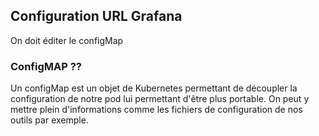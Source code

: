 ## Configuration URL Grafana

On doit éditer le configMap

### ConfigMAP ??

Un configMap est un objet de Kubernetes permettant de découpler la configuration de notre pod lui permettant d'être plus portable. On peut y mettre plein d'informations comme les fichiers de configuration de nos outils par exemple.